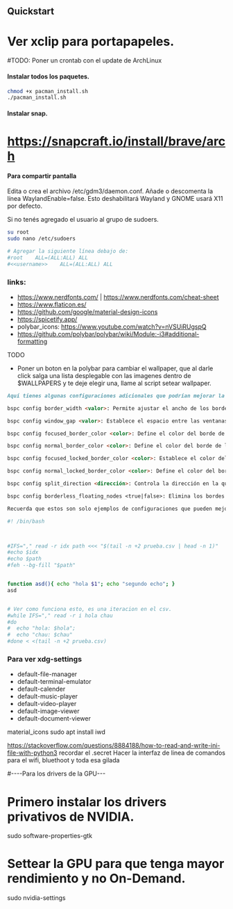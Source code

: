 ## Quickstart
# Ver xclip para portapapeles.


#TODO: Poner un crontab con el update de ArchLinux



#### Instalar todos los paquetes.
```bash
chmod +x pacman_install.sh
./pacman_install.sh
```


#### Instalar  snap.
# https://snapcraft.io/install/brave/arch







#### Para compartir pantalla
Edita o crea el archivo /etc/gdm3/daemon.conf.
Añade o descomenta la línea WaylandEnable=false.
Esto deshabilitará Wayland y GNOME usará X11 por defecto.




Si no tenés agregado el usuario al grupo de sudoers.
```bash
su root
sudo nano /etc/sudoers

# Agregar la siguiente línea debajo de:
#root    ALL=(ALL:ALL) ALL
#<<username>>    ALL=(ALL:ALL) ALL
```


















### links:
- https://www.nerdfonts.com/ | https://www.nerdfonts.com/cheat-sheet
- https://www.flaticon.es/
- https://github.com/google/material-design-icons
- https://spicetify.app/
- polybar_icons: https://www.youtube.com/watch?v=nVSUiRUgspQ
- https://github.com/polybar/polybar/wiki/Module:-i3#additional-formatting





TODO
- Poner un boton en la polybar para cambiar el wallpaper, que al darle click salga una lista desplegable con las imagenes dentro de $WALLPAPERS y te deje elegir una, llame al script setear wallpaper.




~~~markdown
Aquí tienes algunas configuraciones adicionales que podrían mejorar la estética de BSPWM:

bspc config border_width <valor>: Permite ajustar el ancho de los bordes de las ventanas en BSPWM.

bspc config window_gap <valor>: Establece el espacio entre las ventanas en BSPWM.

bspc config focused_border_color <color>: Define el color del borde de la ventana activa.

bspc config normal_border_color <color>: Define el color del borde de las ventanas inactivas.

bspc config focused_locked_border_color <color>: Establece el color del borde de la ventana activa cuando está bloqueada.

bspc config normal_locked_border_color <color>: Define el color del borde de las ventanas inactivas cuando están bloqueadas.

bspc config split_direction <dirección>: Controla la dirección en la que se dividen las ventanas. Por ejemplo, vertical divide verticalmente, horizontal divide horizontalmente.

bspc config borderless_floating_nodes <true|false>: Elimina los bordes de las ventanas en modo flotante.

Recuerda que estos son solo ejemplos de configuraciones que pueden mejorar la estética de BSPWM. Para obtener más detalles sobre cada opción y personalizar aún más tu experiencia, te recomendaría consultar la documentación oficial de BSPWM o buscar recursos adicionales sobre personalización de BSPWM en línea.
~~~




~~~bash
#! /bin/bash



#IFS="," read -r idx path <<< "$(tail -n +2 prueba.csv | head -n 1)"
#echo $idx
#echo $path
#feh --bg-fill "$path"


function asd(){ echo "hola $1"; echo "segundo echo"; }
asd


# Ver como funciona esto, es una iteracion en el csv.
#while IFS="," read -r i hola chau
#do
#  echo "hola: $hola";
#  echo "chau: $chau"
#done < <(tail -n +2 prueba.csv)
~~~



### Para ver xdg-settings

- default-file-manager
- default-terminal-emulator
- default-calender
- default-music-player
- default-video-player
- default-image-viewer
- default-document-viewer

material_icons
sudo apt install iwd

https://stackoverflow.com/questions/8884188/how-to-read-and-write-ini-file-with-python3
recordar el .secret
Hacer la interfaz de linea de comandos para el wifi, bluethoot y toda esa gilada


#----Para los drivers de la GPU---
# Primero instalar los drivers privativos de NVIDIA.
sudo software-properties-gtk
# Settear la GPU para que tenga mayor rendimiento y no On-Demand.
sudo nvidia-settings



